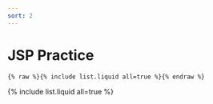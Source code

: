 ```yaml
---
sort: 2
---
```


# JSP Practice

```
{% raw %}{% include list.liquid all=true %}{% endraw %}
```

{% include list.liquid all=true %}
